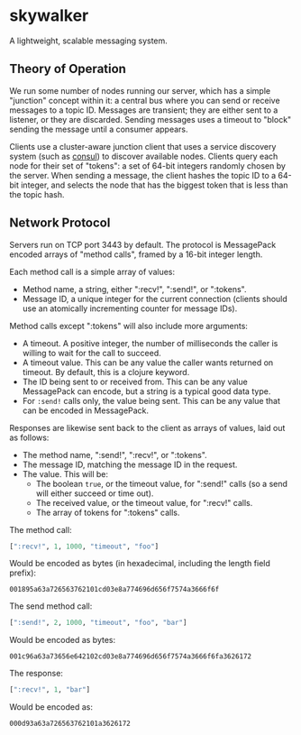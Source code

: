 # skywalker

A lightweight, scalable messaging system.

## Theory of Operation

We run some number of nodes running our server, which has a simple "junction" concept within it: a central bus where you can send or receive messages to a topic ID. Messages are transient; they are either sent to a listener, or they are discarded. Sending messages uses a timeout to "block" sending the message until a consumer appears.

Clients use a cluster-aware junction client that uses a service discovery system (such as [consul](https://consul.io)) to discover available nodes. Clients query each node for their set of "tokens": a set of 64-bit integers randomly chosen by the server. When sending a message, the client hashes the topic ID to a 64-bit integer, and selects the node that has the biggest token that is less than the topic hash.

## Network Protocol

Servers run on TCP port 3443 by default. The protocol is MessagePack encoded arrays of "method calls", framed by a 16-bit integer length.

Each method call is a simple array of values:

* Method name, a string, either ":recv!", ":send!", or ":tokens".
* Message ID, a unique integer for the current connection (clients should use an atomically incrementing counter for message IDs).
  
Method calls except ":tokens" will also include more arguments:

* A timeout. A positive integer, the number of milliseconds the caller is willing to wait for the call to succeed.
* A timeout value. This can be any value the caller wants returned on timeout. By default, this is a clojure keyword.
* The ID being sent to or received from. This can be any value MessagePack can encode, but a string is a typical good data type.
* For `:send!` calls only, the value being sent. This can be any value that can be encoded in MessagePack.

Responses are likewise sent back to the client as arrays of values, laid out as follows:

* The method name, ":send!", ":recv!", or ":tokens".
* The message ID, matching the message ID in the request.
* The value. This will be:
    * The boolean `true`, or the timeout value, for ":send!" calls (so a send will either succeed or time out).
    * The received value, or the timeout value, for ":recv!" calls.
    * The array of tokens for ":tokens" calls.

 The method call:

```clojure
[":recv!", 1, 1000, "timeout", "foo"]
```

Would be encoded as bytes (in hexadecimal, including the length field prefix):

```
001895a63a726563762101cd03e8a774696d656f7574a3666f6f
```

The send method call:

```clojure
[":send!", 2, 1000, "timeout", "foo", "bar"]
```

Would be encoded as bytes:

```
001c96a63a73656e642102cd03e8a774696d656f7574a3666f6fa3626172
```

The response:

```clojure
[":recv!", 1, "bar"]
```

Would be encoded as:

```
000d93a63a726563762101a3626172
```